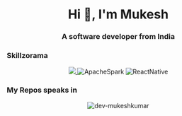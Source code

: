 <h1 align="center">Hi 👋, I'm Mukesh</h1>
<h3 align="center">A software developer from India</h3>

<h3 align="left">Skillzorama</h3>
<div align="center">
    <a href="https://skillicons.dev">
        <img src="https://skillicons.dev/icons?i=js,ts,react,redux,cs,dotnet,postgres,visualstudio,postman,vscode,html,css,git,docker,scala,cassandra,angular,redis&perline=9" />
    </a>
    <span>
        <img alt="ApacheSpark" src="https://img.shields.io/badge/Apache_Spark-FFFFFF?style=for-the-badge&logo=apachespark&logoColor=#E35A16">
    </span>
    <span>
        <img alt="ReactNative" src="https://img.shields.io/badge/React_Native-20232A?style=for-the-badge&logo=react&logoColor=61DAFB"></span>
</div>

<h3 align="left">My Repos speaks in</h3>
<div align="center">
    <img src="https://github-readme-stats.vercel.app/api/top-langs?username=dev-mukeshkumar&show_icons=true&locale=en&layout=compact" alt="dev-mukeshkumar" />
</div>
